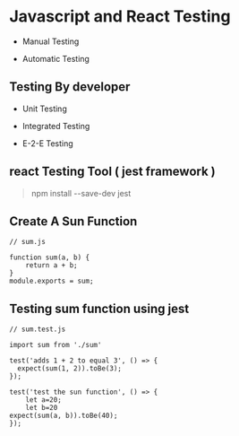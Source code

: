 # Javascript and React Testing 

- Manual Testing

- Automatic Testing

## Testing By developer

- Unit Testing

- Integrated Testing

- E-2-E Testing

## react Testing Tool ( jest framework )

> npm install --save-dev jest

## Create A Sun Function

```
// sum.js

function sum(a, b) {
    return a + b;
}
module.exports = sum;

```

## Testing sum function using jest

```
// sum.test.js

import sum from './sum'

test('adds 1 + 2 to equal 3', () => {
  expect(sum(1, 2)).toBe(3);
});

test('test the sun function', () => {
    let a=20;
    let b=20
expect(sum(a, b)).toBe(40);
});



```




